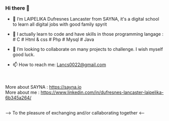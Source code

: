 ### Hi there 👋


- 🔭 I’m LAIPELIKA Dufresnes Lancaster from SAYNA, it's a digital school to learn all digital jobs with good family spyrit 
- 🌱 I actually learn to code and have skills in those programming langage :
        # C
        # Html & css
        # Php
        # Mysql
        # Java

- 👯 I’m looking to collaborate on many projects to challenge. I wish myself good luck.
- 📫 How to reach me: Lancs0022@gmail.com

<br><br>
More about SAYNA : https://sayna.io <br>
More about me : https://www.linkedin.com/in/dufresnes-lancaster-laipelika-6b345a264/
<br><br>
 
--> To the pleasure of exchanging and/or callaborating together <--

